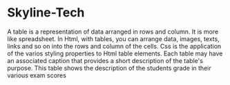 # Skyline-Tech
A table is a representation of data arranged in rows and column. It is more like spreadsheet. In Html, with tables, you can arrange data, images, texts, links and so on into the rows and column of the cells. Css is the application of the varios styling properties to Html table elements. Each table may have an associated caption that provides a short description of the table's purpose.
This table shows the description of the students grade in their various exam scores